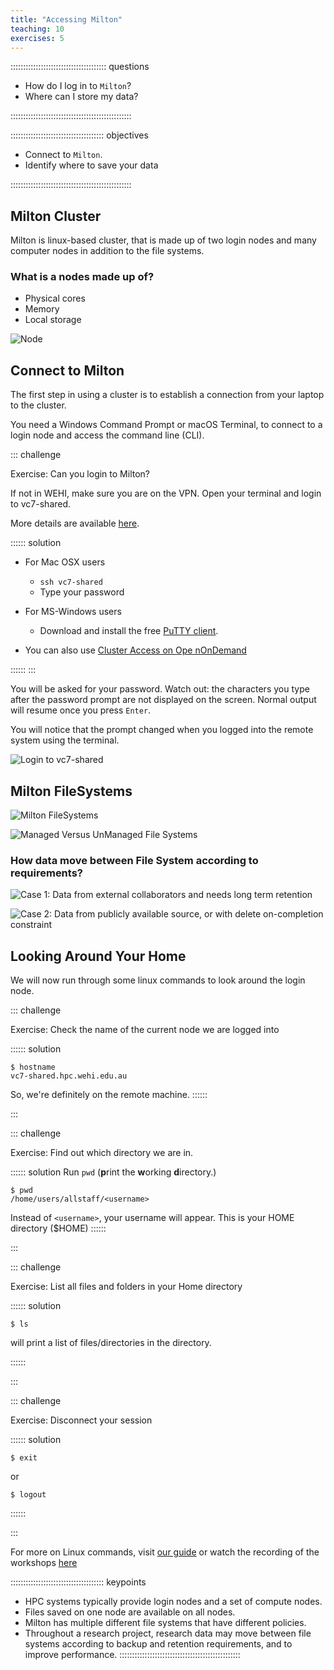 ```yaml
---
title: "Accessing Milton"
teaching: 10
exercises: 5
---
```


:::::::::::::::::::::::::::::::::::::: questions 

- How do I log in to `Milton`?
- Where can I store my data?

::::::::::::::::::::::::::::::::::::::::::::::::

::::::::::::::::::::::::::::::::::::: objectives

- Connect to `Milton`.
- Identify where to save your data

::::::::::::::::::::::::::::::::::::::::::::::::

## Milton Cluster

Milton is linux-based cluster, that is made up of two login nodes and many computer nodes in addition to the file systems.

### What is a nodes made up of?

* Physical cores
* Memory
* Local storage

![Node](fig/node_anatomy.png)


## Connect to Milton

The first step in using a cluster is to establish a connection from your laptop to the cluster. 

You need a Windows Command Prompt or macOS Terminal, to connect to a login node and access the command line (CLI). 

::: challenge

Exercise: Can you login to Milton?

If not in WEHI, make sure you are on the VPN. Open your terminal and login to vc7-shared.

More details are available [here](https://wehieduau.sharepoint.com/sites/rc2/SitePages/using-milton.aspx#ssh-(command-line)-sessions-(slurm)).

:::::: solution
* For Mac OSX users
   * `ssh vc7-shared`
   * Type your password

* For MS-Windows users
   * Download and install the free [PuTTY client](https://putty.org).

* You can also use [Cluster Access on Ope nOnDemand](https://ondemand.hpc.wehi.edu.au/pun/sys/shell/ssh/slurm-login.hpc.wehi.edu.au)

::::::
:::


You will be asked for your password. Watch out: the characters you type after
the password prompt are not displayed on the screen. Normal output will resume
once you press `Enter`.

You will notice that the prompt changed when you logged into the remote system using the terminal. 

![Login to vc7-shared](fig/ssh-vc7.png)

## Milton FileSystems

![Milton FileSystems](fig/M_FS.png)


![Managed Versus UnManaged File Systems](fig/FSdetails.png)

### How data move between File System according to requirements?


![Case 1: Data from external collaborators and needs long term retention](fig/dataretention.png)


![Case 2: Data from publicly available source, or with delete on-completion constraint](fig/datadelete.png)

## Looking Around Your Home

We will now run through some linux commands to look around the login node.

::: challenge

Exercise: Check the name of the current
node we are logged into

:::::: solution
```
$ hostname
vc7-shared.hpc.wehi.edu.au
```
So, we're definitely on the remote machine.
::::::

:::

::: challenge

Exercise: Find out which directory we are in.

:::::: solution
Run `pwd`  (**p**rint the **w**orking **d**irectory.)
```
$ pwd
/home/users/allstaff/<username>
```
Instead of `<username>`, your username will appear. This is your HOME directory ($HOME)
::::::

:::

::: challenge

Exercise: List all files and folders in your Home directory

:::::: solution

```
$ ls
```
will print a list of files/directories in the directory.

::::::

:::

::: challenge

Exercise: Disconnect your session

:::::: solution

```
$ exit
```
or
```
$ logout
```
::::::

:::

For more on Linux commands, visit [our guide](https://wehieduau.sharepoint.com/sites/rc2/SitePages/Linux.aspx) or watch the recording of the workshops [here](https://wehieduau.sharepoint.com/sites/rc2/SitePages/RCP-Training.aspx)


::::::::::::::::::::::::::::::::::::: keypoints 

- HPC systems typically provide login nodes and a set of compute nodes.
- Files saved on one node are available on all nodes.
- Milton has multiple different file systems that have different policies.
- Throughout a research project, research data may move between file systems according to backup and retention requirements, and to improve performance.
::::::::::::::::::::::::::::::::::::::::::::::::
